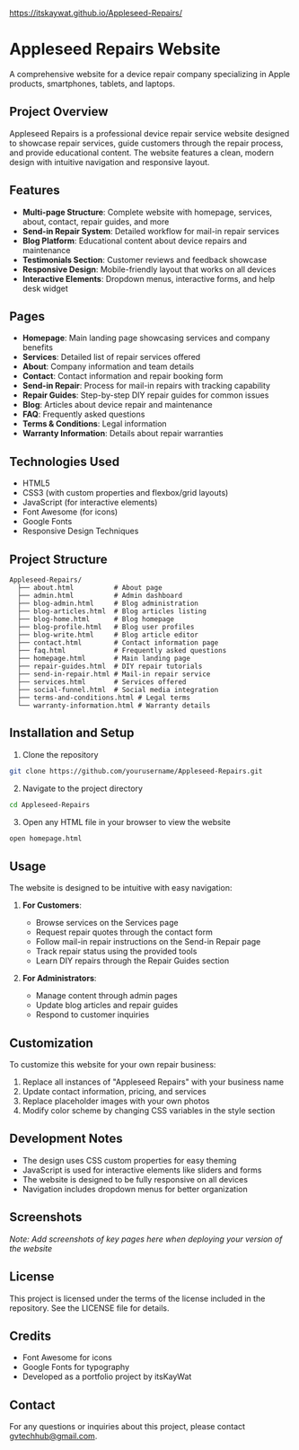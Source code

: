 https://itskaywat.github.io/Appleseed-Repairs/

# Appleseed Repairs Website

A comprehensive website for a device repair company specializing in Apple products, smartphones, tablets, and laptops.

## Project Overview

Appleseed Repairs is a professional device repair service website designed to showcase repair services, guide customers through the repair process, and provide educational content. The website features a clean, modern design with intuitive navigation and responsive layout.

## Features

- **Multi-page Structure**: Complete website with homepage, services, about, contact, repair guides, and more
- **Send-in Repair System**: Detailed workflow for mail-in repair services
- **Blog Platform**: Educational content about device repairs and maintenance
- **Testimonials Section**: Customer reviews and feedback showcase
- **Responsive Design**: Mobile-friendly layout that works on all devices
- **Interactive Elements**: Dropdown menus, interactive forms, and help desk widget

## Pages

- **Homepage**: Main landing page showcasing services and company benefits
- **Services**: Detailed list of repair services offered
- **About**: Company information and team details
- **Contact**: Contact information and repair booking form
- **Send-in Repair**: Process for mail-in repairs with tracking capability
- **Repair Guides**: Step-by-step DIY repair guides for common issues
- **Blog**: Articles about device repair and maintenance
- **FAQ**: Frequently asked questions
- **Terms & Conditions**: Legal information
- **Warranty Information**: Details about repair warranties

## Technologies Used

- HTML5
- CSS3 (with custom properties and flexbox/grid layouts)
- JavaScript (for interactive elements)
- Font Awesome (for icons)
- Google Fonts
- Responsive Design Techniques

## Project Structure

```
Appleseed-Repairs/
  ├── about.html          # About page
  ├── admin.html          # Admin dashboard
  ├── blog-admin.html     # Blog administration
  ├── blog-articles.html  # Blog articles listing
  ├── blog-home.html      # Blog homepage
  ├── blog-profile.html   # Blog user profiles
  ├── blog-write.html     # Blog article editor
  ├── contact.html        # Contact information page
  ├── faq.html            # Frequently asked questions
  ├── homepage.html       # Main landing page
  ├── repair-guides.html  # DIY repair tutorials
  ├── send-in-repair.html # Mail-in repair service
  ├── services.html       # Services offered
  ├── social-funnel.html  # Social media integration
  ├── terms-and-conditions.html # Legal terms
  └── warranty-information.html # Warranty details
```

## Installation and Setup

1. Clone the repository
```bash
git clone https://github.com/yourusername/Appleseed-Repairs.git
```

2. Navigate to the project directory
```bash
cd Appleseed-Repairs
```

3. Open any HTML file in your browser to view the website
```bash
open homepage.html
```

## Usage

The website is designed to be intuitive with easy navigation:

1. **For Customers**:
   - Browse services on the Services page
   - Request repair quotes through the contact form
   - Follow mail-in repair instructions on the Send-in Repair page
   - Track repair status using the provided tools
   - Learn DIY repairs through the Repair Guides section

2. **For Administrators**:
   - Manage content through admin pages
   - Update blog articles and repair guides
   - Respond to customer inquiries

## Customization

To customize this website for your own repair business:

1. Replace all instances of "Appleseed Repairs" with your business name
2. Update contact information, pricing, and services
3. Replace placeholder images with your own photos
4. Modify color scheme by changing CSS variables in the style section

## Development Notes

- The design uses CSS custom properties for easy theming
- JavaScript is used for interactive elements like sliders and forms
- The website is designed to be fully responsive on all devices
- Navigation includes dropdown menus for better organization

## Screenshots

*Note: Add screenshots of key pages here when deploying your version of the website*

## License

This project is licensed under the terms of the license included in the repository. See the LICENSE file for details.

## Credits

- Font Awesome for icons
- Google Fonts for typography
- Developed as a portfolio project by itsKayWat

## Contact

For any questions or inquiries about this project, please contact gvtechhub@gmail.com. 
